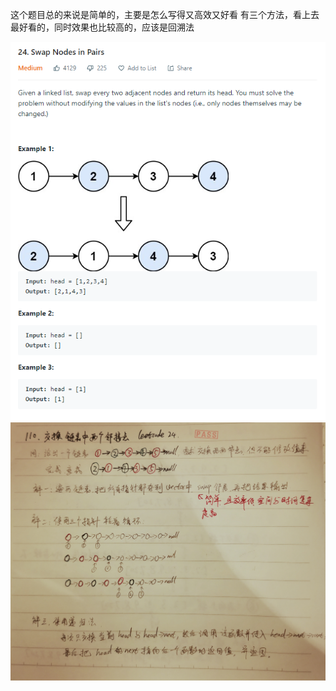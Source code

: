 这个题目总的来说是简单的，主要是怎么写得又高效又好看
有三个方法，看上去最好看的，同时效果也比较高的，应该是回溯法


![subject](./subject.png)
![0024](./0024手抄.jpg)